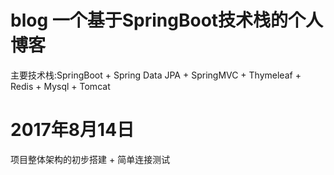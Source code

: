 # blog 一个基于SpringBoot技术栈的个人博客  
主要技术栈:SpringBoot + Spring Data JPA + SpringMVC + Thymeleaf + Redis + Mysql + Tomcat
# 2017年8月14日  
项目整体架构的初步搭建 + 简单连接测试
